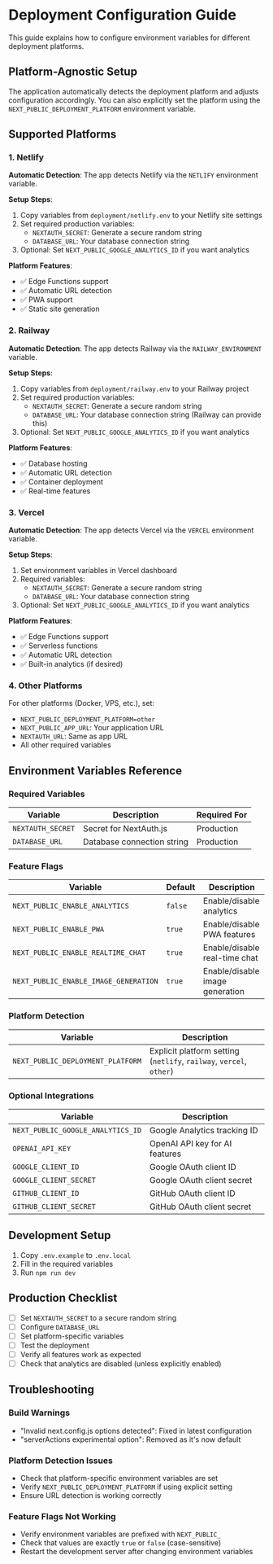# Deployment Configuration Guide

This guide explains how to configure environment variables for different deployment platforms.

## Platform-Agnostic Setup

The application automatically detects the deployment platform and adjusts configuration accordingly. You can also explicitly set the platform using the `NEXT_PUBLIC_DEPLOYMENT_PLATFORM` environment variable.

## Supported Platforms

### 1. Netlify

**Automatic Detection**: The app detects Netlify via the `NETLIFY` environment variable.

**Setup Steps**:
1. Copy variables from `deployment/netlify.env` to your Netlify site settings
2. Set required production variables:
   - `NEXTAUTH_SECRET`: Generate a secure random string
   - `DATABASE_URL`: Your database connection string
3. Optional: Set `NEXT_PUBLIC_GOOGLE_ANALYTICS_ID` if you want analytics

**Platform Features**:
- ✅ Edge Functions support
- ✅ Automatic URL detection
- ✅ PWA support
- ✅ Static site generation

### 2. Railway

**Automatic Detection**: The app detects Railway via the `RAILWAY_ENVIRONMENT` variable.

**Setup Steps**:
1. Copy variables from `deployment/railway.env` to your Railway project
2. Set required production variables:
   - `NEXTAUTH_SECRET`: Generate a secure random string
   - `DATABASE_URL`: Your database connection string (Railway can provide this)
3. Optional: Set `NEXT_PUBLIC_GOOGLE_ANALYTICS_ID` if you want analytics

**Platform Features**:
- ✅ Database hosting
- ✅ Automatic URL detection
- ✅ Container deployment
- ✅ Real-time features

### 3. Vercel

**Automatic Detection**: The app detects Vercel via the `VERCEL` environment variable.

**Setup Steps**:
1. Set environment variables in Vercel dashboard
2. Required variables:
   - `NEXTAUTH_SECRET`: Generate a secure random string
   - `DATABASE_URL`: Your database connection string
3. Optional: Set `NEXT_PUBLIC_GOOGLE_ANALYTICS_ID` if you want analytics

**Platform Features**:
- ✅ Edge Functions support
- ✅ Serverless functions
- ✅ Automatic URL detection
- ✅ Built-in analytics (if desired)

### 4. Other Platforms

For other platforms (Docker, VPS, etc.), set:
- `NEXT_PUBLIC_DEPLOYMENT_PLATFORM=other`
- `NEXT_PUBLIC_APP_URL`: Your application URL
- `NEXTAUTH_URL`: Same as app URL
- All other required variables

## Environment Variables Reference

### Required Variables

| Variable | Description | Required For |
|----------|-------------|--------------|
| `NEXTAUTH_SECRET` | Secret for NextAuth.js | Production |
| `DATABASE_URL` | Database connection string | Production |

### Feature Flags

| Variable | Default | Description |
|----------|---------|-------------|
| `NEXT_PUBLIC_ENABLE_ANALYTICS` | `false` | Enable/disable analytics |
| `NEXT_PUBLIC_ENABLE_PWA` | `true` | Enable/disable PWA features |
| `NEXT_PUBLIC_ENABLE_REALTIME_CHAT` | `true` | Enable/disable real-time chat |
| `NEXT_PUBLIC_ENABLE_IMAGE_GENERATION` | `true` | Enable/disable image generation |

### Platform Detection

| Variable | Description |
|----------|-------------|
| `NEXT_PUBLIC_DEPLOYMENT_PLATFORM` | Explicit platform setting (`netlify`, `railway`, `vercel`, `other`) |

### Optional Integrations

| Variable | Description |
|----------|-------------|
| `NEXT_PUBLIC_GOOGLE_ANALYTICS_ID` | Google Analytics tracking ID |
| `OPENAI_API_KEY` | OpenAI API key for AI features |
| `GOOGLE_CLIENT_ID` | Google OAuth client ID |
| `GOOGLE_CLIENT_SECRET` | Google OAuth client secret |
| `GITHUB_CLIENT_ID` | GitHub OAuth client ID |
| `GITHUB_CLIENT_SECRET` | GitHub OAuth client secret |

## Development Setup

1. Copy `.env.example` to `.env.local`
2. Fill in the required variables
3. Run `npm run dev`

## Production Checklist

- [ ] Set `NEXTAUTH_SECRET` to a secure random string
- [ ] Configure `DATABASE_URL`
- [ ] Set platform-specific variables
- [ ] Test the deployment
- [ ] Verify all features work as expected
- [ ] Check that analytics are disabled (unless explicitly enabled)

## Troubleshooting

### Build Warnings
- "Invalid next.config.js options detected": Fixed in latest configuration
- "serverActions experimental option": Removed as it's now default

### Platform Detection Issues
- Check that platform-specific environment variables are set
- Verify `NEXT_PUBLIC_DEPLOYMENT_PLATFORM` if using explicit setting
- Ensure URL detection is working correctly

### Feature Flags Not Working
- Verify environment variables are prefixed with `NEXT_PUBLIC_`
- Check that values are exactly `true` or `false` (case-sensitive)
- Restart the development server after changing environment variables